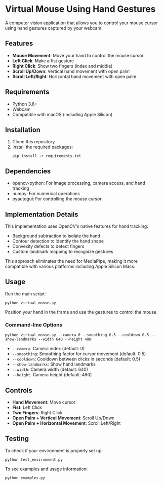# Virtual Mouse Using Hand Gestures

A computer vision application that allows you to control your mouse cursor using hand gestures captured by your webcam.

## Features

- **Mouse Movement**: Move your hand to control the mouse cursor
- **Left Click**: Make a fist gesture
- **Right Click**: Show two fingers (index and middle)
- **Scroll Up/Down**: Vertical hand movement with open palm
- **Scroll Left/Right**: Horizontal hand movement with open palm

## Requirements

- Python 3.6+
- Webcam
- Compatible with macOS (including Apple Silicon)

## Installation

1. Clone this repository
2. Install the required packages:
   ```
   pip install -r requirements.txt
   ```
   
## Dependencies

- opencv-python: For image processing, camera access, and hand tracking
- numpy: For numerical operations
- pyautogui: For controlling the mouse cursor

## Implementation Details

This implementation uses OpenCV's native features for hand tracking:
- Background subtraction to isolate the hand
- Contour detection to identify the hand shape
- Convexity defects to detect fingers
- Custom landmark mapping to recognize gestures

This approach eliminates the need for MediaPipe, making it more compatible with various platforms including Apple Silicon Macs.

## Usage

Run the main script:
```
python virtual_mouse.py
```

Position your hand in the frame and use the gestures to control the mouse.

### Command-line Options

```
python virtual_mouse.py --camera 0 --smoothing 0.5 --cooldown 0.5 --show-landmarks --width 640 --height 480
```

- `--camera`: Camera index (default: 0)
- `--smoothing`: Smoothing factor for cursor movement (default: 0.5)
- `--cooldown`: Cooldown between clicks in seconds (default: 0.5)
- `--show-landmarks`: Show hand landmarks
- `--width`: Camera width (default: 640)
- `--height`: Camera height (default: 480)

## Controls

- **Hand Movement**: Move cursor
- **Fist**: Left Click
- **Two Fingers**: Right Click
- **Open Palm + Vertical Movement**: Scroll Up/Down
- **Open Palm + Horizontal Movement**: Scroll Left/Right

## Testing

To check if your environment is properly set up:
```
python test_environment.py
```

To see examples and usage information:
```
python examples.py
``` 